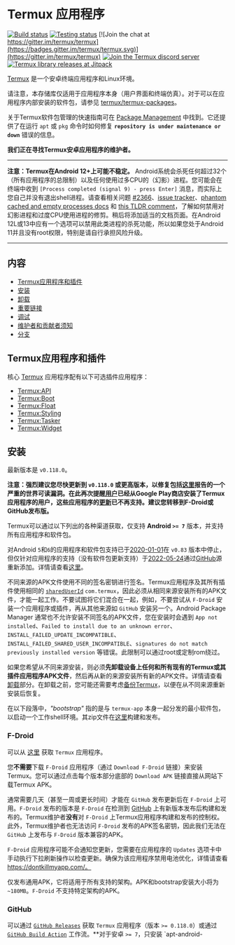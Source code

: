 # Termux 应用程序

[![Build status](https://github.com/termux/termux-app/workflows/Build/badge.svg)](https://github.com/termux/termux-app/actions)
[![Testing status](https://github.com/termux/termux-app/workflows/Unit%20tests/badge.svg)](https://github.com/termux/termux-app/actions)
[![Join the chat at https://gitter.im/termux/termux](https://badges.gitter.im/termux/termux.svg)](https://gitter.im/termux/termux)
[![Join the Termux discord server](https://img.shields.io/discord/641256914684084234.svg?label=&logo=discord&logoColor=ffffff&color=5865F2)](https://discord.gg/HXpF69X)
[![Termux library releases at Jitpack](https://jitpack.io/v/termux/termux-app.svg)](https://jitpack.io/#termux/termux-app)

[Termux](https://termux.com) 是一个安卓终端应用程序和Linux环境。

请注意，本存储库仅适用于应用程序本身（用户界面和终端仿真）。对于可以在应用程序内部安装的软件包，请参见 [termux/termux-packages](https://github.com/termux/termux-packages)。

关于Termux软件包管理的快速指南可在 [Package Management](https://github.com/termux/termux-packages/wiki/Package-Management) 中找到。它还提供了在运行 `apt` 或 `pkg` 命令时如何修复 **`repository is under maintenance or down`** 错误的信息。

**我们正在寻找Termux安卓应用程序的维护者。**

***

**注意：Termux在Android 12+上可能不稳定。** Android系统会杀死任何超过32个（所有应用程序的总限制）以及任何使用过多CPU的（幻影）进程。您可能会在终端中收到 `[Process completed (signal 9) - press Enter]` 消息，而实际上您自己并没有退出shell进程。请查看相关问题 [#2366](https://github.com/termux/termux-app/issues/2366)、[issue tracker](https://issuetracker.google.com/u/1/issues/205156966)、[phantom cached and empty processes docs](https://github.com/agnostic-apollo/Android-Docs/blob/master/en/docs/apps/processes/phantom-cached-and-empty-processes.md) 和 [this TLDR comment](https://github.com/termux/termux-app/issues/2366#issuecomment-1237468220)，了解如何禁用对幻影进程和过度CPU使用进程的修剪。稍后将添加适当的文档页面。在Android 12L或13中应有一个选项可以禁用此类进程的杀死功能，所以如果您处于Android 11并且没有root权限，特别是请自行承担风险升级。

***

## 内容
- [Termux应用程序和插件](#termux-应用程序和插件)
- [安装](#安装)
- [卸载](#卸载)
- [重要链接](#重要链接)
- [调试](#调试)
- [维护者和贡献者须知](#维护者和贡献者须知)
- [分支](#分支)

## Termux应用程序和插件

核心 [Termux](https://github.com/termux/termux-app) 应用程序配有以下可选插件应用程序：

- [Termux:API](https://github.com/termux/termux-api)
- [Termux:Boot](https://github.com/termux/termux-boot)
- [Termux:Float](https://github.com/termux/termux-float)
- [Termux:Styling](https://github.com/termux/termux-styling)
- [Termux:Tasker](https://github.com/termux/termux-tasker)
- [Termux:Widget](https://github.com/termux/termux-widget)

## 安装

最新版本是 `v0.118.0`。

**注意：强烈建议您尽快更新到 `v0.118.0` 或更高版本，以修复包括[这里](https://termux.github.io/general/2022/02/15/termux-apps-vulnerability-disclosures.html)报告的一个严重的世界可读漏洞。在此再次提醒[用户](https://www.reddit.com/r/termux/comments/pkujfa/important_deprecation_notice_for_google_play)已经从Google Play商店安装了Termux应用程序的用户，这些应用程序的[更新](#google-play-store-deprecated)已不再支持。建议您转移到F-Droid或GitHub发布版。**

Termux可以通过以下列出的各种渠道获取，仅支持 **Android `>= 7`** 版本，并支持所有应用程序和软件包。

对Android `5`和`6`的应用程序和软件包支持已于[2020-01-01](https://www.reddit.com/r/termux/comments/dnzdbs/end_of_android56_support_on_20200101/)在 `v0.83` 版本中停止，但仅针对应用程序的支持（没有软件包更新支持）于[2022-05-24](https://github.com/termux/termux-app/pull/2740)通过[GitHub](#github)源重新添加。详情请查看[这里](https://github.com/termux/termux-app/wiki/Termux-on-android-5-or-6)。

不同来源的APK文件使用不同的签名密钥进行签名。Termux应用程序及其所有插件使用相同的 [`sharedUserId`](https://developer.android.com/guide/topics/manifest/manifest-element) `com.termux`，因此必须从相同来源安装所有的APK文件，才能一起工作。不要试图将它们混合在一起，例如，不要尝试从 `F-Droid` 安装一个应用程序或插件，再从其他来源如 `GitHub` 安装另一个。Android Package Manager 通常也不允许安装不同签名的APK文件，您在安装时会遇到 `App not installed`、`Failed to install due to an unknown error`、`INSTALL_FAILED_UPDATE_INCOMPATIBLE`、`INSTALL_FAILED_SHARED_USER_INCOMPATIBLE`、`signatures do not match previously installed version` 等错误。此限制可以通过root或定制rom绕过。

如果您希望从不同来源安装，则必须**先卸载设备上任何和所有现有的Termux或其插件应用程序APK文件**，然后再从新的来源安装所有新的APK文件。详情请查看[卸载](#卸载)部分。在卸载之前，您可能还需要考虑[备份Termux](https://wiki.termux.com/wiki/Backing_up_Termux)，以便在从不同来源重新安装后恢复。

在以下段落中，*"bootstrap"* 指的是与 `termux-app` 本身一起分发的最小软件包，以启动一个工作shell环境。其zip文件在[这里](https://github.com/termux/termux-packages/releases)构建和发布。

### F-Droid

可以从 [这里](https://f-droid.org/en/packages/com.termux/) 获取 `Termux` 应用程序。

您**不需要**下载 `F-Droid` 应用程序（通过 `Download F-Droid` 链接）来安装Termux。您可以通过点击每个版本部分底部的 `Download APK` 链接直接从网站下载Termux APK。

通常需要几天（甚至一周或更长时间）才能在 `GitHub` 发布更新后在 `F-Droid` 上可用。`F-Droid` 发布的版本是 `F-Droid` 在检测到 [GitHub](https://gitlab.com/fdroid/fdroiddata/-/blob/master/metadata/com.termux.yml) 上有新版本发布后构建和发布的。Termux维护者**没有**对 `F-Droid` 上Termux应用程序构建和发布的控制权。此外，Termux维护者也无法访问 `F-Droid` 发布的APK签名密钥，因此我们无法在 `GitHub` 上发布与 `F-Droid` 版本兼容的APK。

`F-Droid` 应用程序可能不会通知您更新，您需要在应用程序的 `Updates` 选项卡中手动执行下拉刷新操作以检查更新。确保为该应用程序禁用电池优化，详情请查看 https://dontkillmyapp.com/。

仅发布通用APK，它将适用于所有支持的架构。APK和bootstrap安装大小将为 `~180MB`。`F-Droid` 不支持特定架构的APK。

### GitHub

可以通过 [`GitHub Releases`](https://github.com/termux/termux-app/releases) 获取 `Termux` 应用程序（版本 `>= 0.118.0`）或通过 [`GitHub Build Action`](https://github.com/termux/termux-app/actions/workflows/debug_build.yml?query=branch%3Amaster+event%3Apush) 工作流。**对于安卓 `>= 7`，只安装 `apt-android-